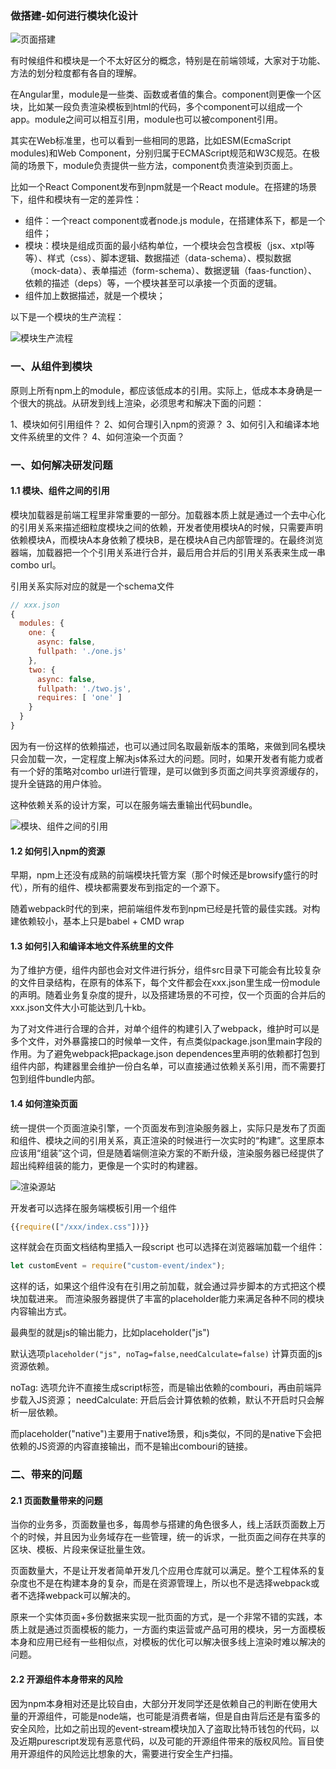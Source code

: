 ### 做搭建-如何进行模块化设计

![页面搭建](/assets/page-build.png)

有时候组件和模块是一个不太好区分的概念，特别是在前端领域，大家对于功能、方法的划分粒度都有各自的理解。

在Angular里，module是一些类、函数或者值的集合。component则更像一个区块，比如某一段负责渲染模板到html的代码，多个component可以组成一个app。module之间可以相互引用，module也可以被component引用。

其实在Web标准里，也可以看到一些相同的思路，比如ESM(EcmaScript modules)和Web Component，分别归属于ECMAScript规范和W3C规范。在极简的场景下，module负责提供一些方法，component负责渲染到页面上。

比如一个React Component发布到npm就是一个React module。在搭建的场景下，组件和模块有一定的差异性：

* 组件：一个react component或者node.js module，在搭建体系下，都是一个组件；
* 模块：模块是组成页面的最小结构单位，一个模块会包含模板（jsx、xtpl等等）、样式（css）、脚本逻辑、数据描述（data-schema）、模拟数据（mock-data）、表单描述（form-schema）、数据逻辑（faas-function）、依赖的描述（deps）等，一个模块甚至可以承接一个页面的逻辑。
 * 组件加上数据描述，就是一个模块；

以下是一个模块的生产流程：

![模块生产流程](/assets/page-build1.png)

### 一、从组件到模块

原则上所有npm上的module，都应该低成本的引用。实际上，低成本本身确是一个很大的挑战。从研发到线上渲染，必须思考和解决下面的问题：

1、模块如何引用组件？
2、如何合理引入npm的资源？
3、如何引入和编译本地文件系统里的文件？
4、如何渲染一个页面？

### 一、如何解决研发问题

#### 1.1 模块、组件之间的引用

模块加载器是前端工程里非常重要的一部分。加载器本质上就是通过一个去中心化的引用关系来描述细粒度模块之间的依赖，开发者使用模块A的时候，只需要声明依赖模块A，而模块A本身依赖了模块B，是在模块A自己内部管理的。在最终浏览器端，加载器把一个个引用关系进行合并，最后用合并后的引用关系表来生成一串combo url。

引用关系实际对应的就是一个schema文件

```js
// xxx.json
{
  modules: {
    one: {
      async: false,
      fullpath: './one.js'
    },
    two: {
      async: false,
      fullpath: './two.js',
      requires: [ 'one' ]
    }
  }
}
```

因为有一份这样的依赖描述，也可以通过同名取最新版本的策略，来做到同名模块只会加载一次，一定程度上解决js体系过大的问题。同时，如果开发者有能力或者有一个好的策略对combo url进行管理，是可以做到多页面之间共享资源缓存的，提升全链路的用户体验。

这种依赖关系的设计方案，可以在服务端去重输出代码bundle。

![模块、组件之间的引用](/assets/fe-module.png)

#### 1.2 如何引入npm的资源

早期，npm上还没有成熟的前端模块托管方案（那个时候还是browsify盛行的时代），所有的组件、模块都需要发布到指定的一个源下。

随着webpack时代的到来，把前端组件发布到npm已经是托管的最佳实践。对构建依赖较小，基本上只是babel + CMD wrap

#### 1.3 如何引入和编译本地文件系统里的文件

为了维护方便，组件内部也会对文件进行拆分，组件src目录下可能会有比较复杂的文件目录结构，在原有的体系下，每个文件都会在xxx.json里生成一份module的声明。随着业务复杂度的提升，以及搭建场景的不可控，仅一个页面的合并后的xxx.json文件大小可能达到几十kb。

为了对文件进行合理的合并，对单个组件的构建引入了webpack，维护时可以是多个文件，对外暴露接口的时候单一文件，有点类似package.json里main字段的作用。为了避免webpack把package.json dependences里声明的依赖都打包到组件内部，构建器里会维护一份白名单，可以直接通过依赖关系引用，而不需要打包到组件bundle内部。

#### 1.4 如何渲染页面

统一提供一个页面渲染引擎，一个页面发布到渲染服务器上，实际只是发布了页面和组件、模块之间的引用关系，真正渲染的时候进行一次实时的“构建”。这里原本应该用“组装”这个词，但是随着端侧渲染方案的不断升级，渲染服务器已经提供了超出纯粹组装的能力，更像是一个实时的构建器。

![渲染源站](/assets/render-page.png)

开发者可以选择在服务端模板引用一个组件

```js
{{require(["/xxx/index.css"])}}
```

这样就会在页面文档结构里插入一段script
也可以选择在浏览器端加载一个组件：

```js
let customEvent = require("custom-event/index");
```

这样的话，如果这个组件没有在引用之前加载，就会通过异步脚本的方式把这个模块加载进来。
而渲染服务器提供了丰富的placeholder能力来满足各种不同的模块内容输出方式。

最典型的就是js的输出能力，比如placeholder("js")

默认选项`placeholder("js", noTag=false,needCalculate=false)`
计算页面的js资源依赖。

noTag: 选项允许不直接生成script标签，而是输出依赖的combouri，再由前端异步载入JS资源；
needCalculate: 开启后会计算依赖的依赖，默认不开启时只会解析一层依赖。

而placeholder("native")主要用于native场景，和js类似，不同的是native下会把依赖的JS资源的内容直接输出，而不是输出combouri的链接。

### 二、带来的问题

#### 2.1 页面数量带来的问题

当你的业务多，页面数量也多，每周参与搭建的角色很多人，线上活跃页面数上万个的时候，并且因为业务域存在一些管理，统一的诉求，一批页面之间存在共享的区块、模板、片段来保证批量生效。

页面数量大，不是让开发者简单开发几个应用仓库就可以满足。整个工程体系的复杂度也不是在构建本身的复杂，而是在资源管理上，所以也不是选择webpack或者不选择webpack可以解决的。

原来一个实体页面+多份数据来实现一批页面的方式，是一个非常不错的实践，本质上就是通过页面模板的能力，一方面约束运营或产品可用的模块，另一方面模板本身和应用已经有一些相似点，对模板的优化可以解决很多线上渲染时难以解决的问题。

#### 2.2 开源组件本身带来的风险

因为npm本身相对还是比较自由，大部分开发同学还是依赖自己的判断在使用大量的开源组件，可能是node端，也可能是消费者端，但是自由背后还是有蛮多的安全风险，比如之前出现的event-stream模块加入了盗取比特币钱包的代码，以及近期purescript发现有恶意代码，以及可能的开源组件带来的版权风险。盲目使用开源组件的风险远比想象的大，需要进行安全生产扫描。

